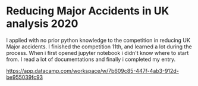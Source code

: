 # Reducing Major Accidents in UK analysis 2020

I applied with no prior python knowledge to the competition in reducing UK Major accidents.
I finished the competition 11th, and learned a lot during the process.
When i first opened jupyter notebook i didn't know where to start from.
I read a lot of documentations and finally i completed my entry.

https://app.datacamp.com/workspace/w/7b609c85-447f-4ab3-912d-be955039fc93
